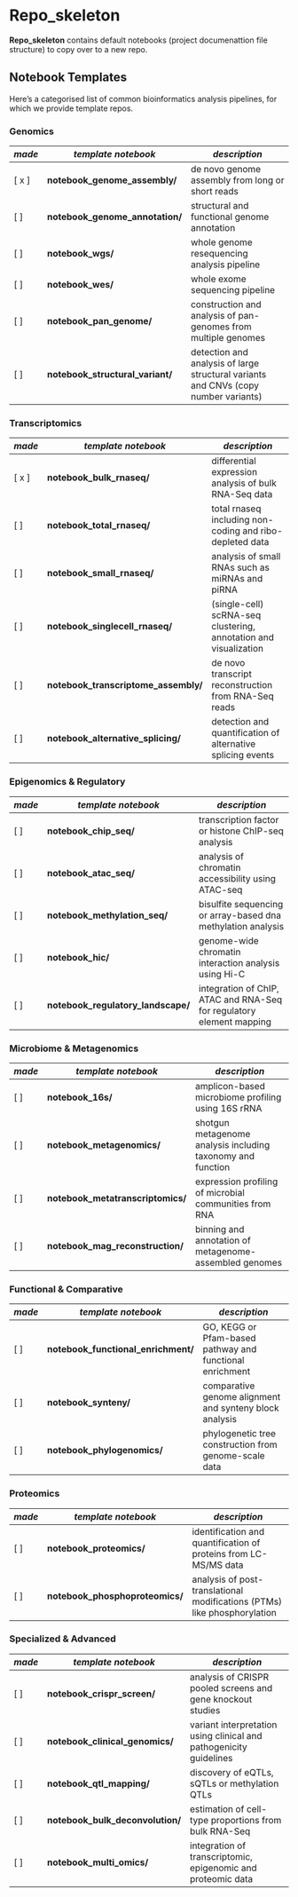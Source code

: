 # Repo_skeleton

**Repo_skeleton** contains default notebooks (project documenattion file structure) to copy over to a new repo.

## Notebook Templates

Here’s a categorised list of common bioinformatics analysis pipelines, for which we provide template repos.

### Genomics

| *made* | *template notebook* | *description* |
|--------|---------------------|---------------|  
| [ x ] | **notebook_genome_assembly/**   | de novo genome assembly from long or short reads  
| [  ] | **notebook_genome_annotation/**  | structural and functional genome annotation  
| [  ] | **notebook_wgs/**                | whole genome resequencing analysis pipeline  
| [  ] | **notebook_wes/**                | whole exome sequencing pipeline  
| [  ] | **notebook_pan_genome/**         | construction and analysis of pan-genomes from multiple genomes  
| [  ] | **notebook_structural_variant/** | detection and analysis of large structural variants and CNVs (copy number variants)  


### Transcriptomics

| *made* | *template notebook* | *description* |
|--------|---------------------|---------------| 
[ x ] | **notebook_bulk_rnaseq/**            | differential expression analysis of bulk RNA-Seq data  
[  ] | **notebook_total_rnaseq/**           | total rnaseq including non-coding and ribo-depleted data  
[  ] | **notebook_small_rnaseq/**           | analysis of small RNAs such as miRNAs and piRNA  
[  ] | **notebook_singlecell_rnaseq/**      | (single-cell) scRNA-seq clustering, annotation and visualization  
[  ] | **notebook_transcriptome_assembly/** | de novo transcript reconstruction from RNA-Seq reads  
[  ] | **notebook_alternative_splicing/**   | detection and quantification of alternative splicing events  


### Epigenomics & Regulatory

| *made* | *template notebook* | *description* |
|--------|---------------------|---------------| 
[  ] | **notebook_chip_seq/**             | transcription factor or histone ChIP-seq analysis  
[  ] | **notebook_atac_seq/**             | analysis of chromatin accessibility using ATAC-seq  
[  ] | **notebook_methylation_seq/**      | bisulfite sequencing or array-based dna methylation analysis  
[  ] | **notebook_hic/**                  | genome-wide chromatin interaction analysis using Hi-C  
[  ] | **notebook_regulatory_landscape/** | integration of ChIP, ATAC and RNA-Seq for regulatory element mapping  


### Microbiome & Metagenomics

| *made* | *template notebook* | *description* |
|--------|---------------------|---------------| 
[  ] | **notebook_16s/**                  | amplicon-based microbiome profiling using 16S rRNA  
[  ] | **notebook_metagenomics/**         | shotgun metagenome analysis including taxonomy and function  
[  ] | **notebook_metatranscriptomics/**  | expression profiling of microbial communities from RNA  
[  ] | **notebook_mag_reconstruction/**   | binning and annotation of metagenome-assembled genomes  


### Functional & Comparative

| *made* | *template notebook* | *description* |
|--------|---------------------|---------------| 
[  ] | **notebook_functional_enrichment/** | GO, KEGG or Pfam-based pathway and functional enrichment  
[  ] | **notebook_synteny/**               | comparative genome alignment and synteny block analysis  
[  ] | **notebook_phylogenomics/**         | phylogenetic tree construction from genome-scale data  


### Proteomics

| *made* | *template notebook* | *description* |
|--------|---------------------|---------------| 
[  ] | **notebook_proteomics/**          | identification and quantification of proteins from LC-MS/MS data  
[  ] | **notebook_phosphoproteomics/**   | analysis of post-translational modifications (PTMs) like phosphorylation  


### Specialized & Advanced

| *made* | *template notebook* | *description* |
|--------|---------------------|---------------| 
[  ] | **notebook_crispr_screen/**       | analysis of CRISPR pooled screens and gene knockout studies  
[  ] | **notebook_clinical_genomics/**   | variant interpretation using clinical and pathogenicity guidelines  
[  ] | **notebook_qtl_mapping/**         | discovery of eQTLs, sQTLs or methylation QTLs  
[  ] | **notebook_bulk_deconvolution/**  | estimation of cell-type proportions from bulk RNA-Seq  
[  ] | **notebook_multi_omics/**         | integration of transcriptomic, epigenomic and proteomic data   



